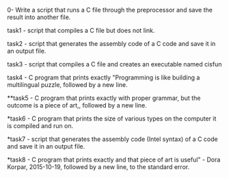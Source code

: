 0- Write a script that runs a C file through the preprocessor and save the result into another file.



task1 - script that compiles a C file but does not link.



task2 - script that generates the assembly code of a C code and save it in an output file.



task3 - script that compiles a C file and creates an executable named cisfun



task4 - C program that prints exactly "Programming is like building a multilingual puzzle, followed by a new line.



**task5 - C program that prints exactly with proper grammar, but the outcome is a piece of art,, followed by a new line.



*task6 - C program that prints the size of various types on the computer it is compiled and run on.



*task7 - script that generates the assembly code (Intel syntax) of a C code and save it in an output file.



*task8 - C program that prints exactly and that piece of art is useful" - Dora Korpar, 2015-10-19, followed by a new line, to the standard error.

